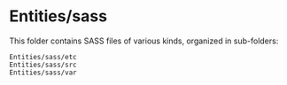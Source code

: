 # Entities/sass

This folder contains SASS files of various kinds, organized in sub-folders:

    Entities/sass/etc
    Entities/sass/src
    Entities/sass/var

